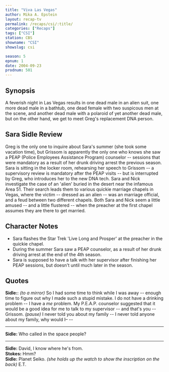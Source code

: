 ```yaml
---
title: "Viva Las Vegas"
author: Mika A. Epstein
layout: recap-tv
permalink: /recaps/csi/:title/
categories: ["Recaps"]
tags: ["CSI"]
station: CBS
showname: "CSI"
showslug: csi

season: 5  
epnum: 1 
date: 2004-09-23
prodnum: 501 
---
```


## Synopsis

A feverish night in Las Vegas results in one dead male in an alien suit, one more dead male in a bathtub, one dead female with two suspicous men at the scene, and another dead male with a polaroid of yet another dead male, but on the other hand, we get to meet Greg's replacement DNA person.

## Sara Sidle Review

Greg is the only one to inquire about Sara's summer (she took some vacation time), but Grissom is apparently the only one who knows she saw a PEAP (Police Employees Assistance Program) counselor -- sessions that were mandatory as a result of her drunk driving arrest the previous season. Sara is sitting in the locker room, rehearsing her speech to Grissom -- a supervisory review is mandatory after the PEAP visits -- but is interrupted by Greg, who introduces her to the new DNA tech. Sara and Nick investigate the case of an 'alien' buried in the desert near the infamous Area 51. Their search leads them to various quickie marriage chapels in Vegas, where the victim -- dressed as an alien -- was an marriage official, and a feud between two different chapels. Both Sara and Nick seem a little amused -- and a little flustered -- when the preacher at the first chapel assumes they are there to get married.

## Character Notes

* Sara flashes the Star Trek 'Live Long and Prosper' at the preacher in the quickie chapel.  
* During the summer Sara saw a PEAP counselor, as a result of her drunk driving arrest at the end of the 4th season.  
* Sara is supposed to have a talk with her supervisor after finishing her PEAP sessions, but doesn't until much later in the season.

## Quotes

**Sidle:**: _(to a mirror)_ So I had some time to think while I was away -- enough time to figure out why I made such a stupid mistake. I do not have a drinking problem -- I have a _me_ problem. My P.E.A.P. counselor suggested that it would be a good idea for me to talk to my supervisor -- and that's you -- Grissom. _(pause)_ I never told you about my family -- I never told anyone about my family, why would I&#8211;  --  

- - -

**Sidle:** Who called in the space people?

- - -

**Sidle:** David, I know where he's from.  
**Stokes:** Hmm?  
**Sidle:** Planet Seiko. _(she holds up the watch to show the inscription on the back)_ E.T.
